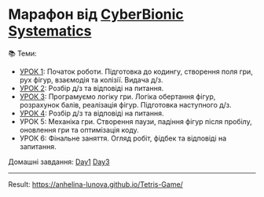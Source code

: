 # Марафон від [CyberBionic Systematics](https://edu.cbsystematics.com/ua)

📚 Теми:
- [УРОК 1](https://www.youtube.com/watch?v=DmP18BpwF8Y): Початок роботи. Підготовка до кодингу, створення поля гри, рух фігур, взаємодія та колізії. Видача д/з.
- [УРОК 2](https://youtu.be/gJTdCu4ARc8?si=MddHJfTMXVyeKn6I&t=4457): Розбір д/з та відповіді на питання.
- [УРОК 3](https://www.youtube.com/watch?v=c0Cj6YhSFqQ): Програмуємо логіку гри. Логіка обертання фігур, розрахунок балів, реалізація фігур. Підготовка наступного д/з.
- [УРОК 4](https://youtu.be/_9Jsc7r3C2w?si=863-D870wW2GsQTg&t=854): Розбір д/з та відповіді на питання.
- УРОК 5: Механіка гри. Створення паузи, падіння фігур після пробілу, оновлення гри та оптимізація коду.
- УРОК 6: Фінальне заняття. Огляд робіт, фідбек та відповіді на запитання.

Домашні завдання:
[Day1](https://github.com/anhelina-lunova/Tetris-Game/tree/main/Homeworks/Day1)
[Day3](https://github.com/anhelina-lunova/Tetris-Game/tree/main/Homeworks/Day3)

---

Result: https://anhelina-lunova.github.io/Tetris-Game/
